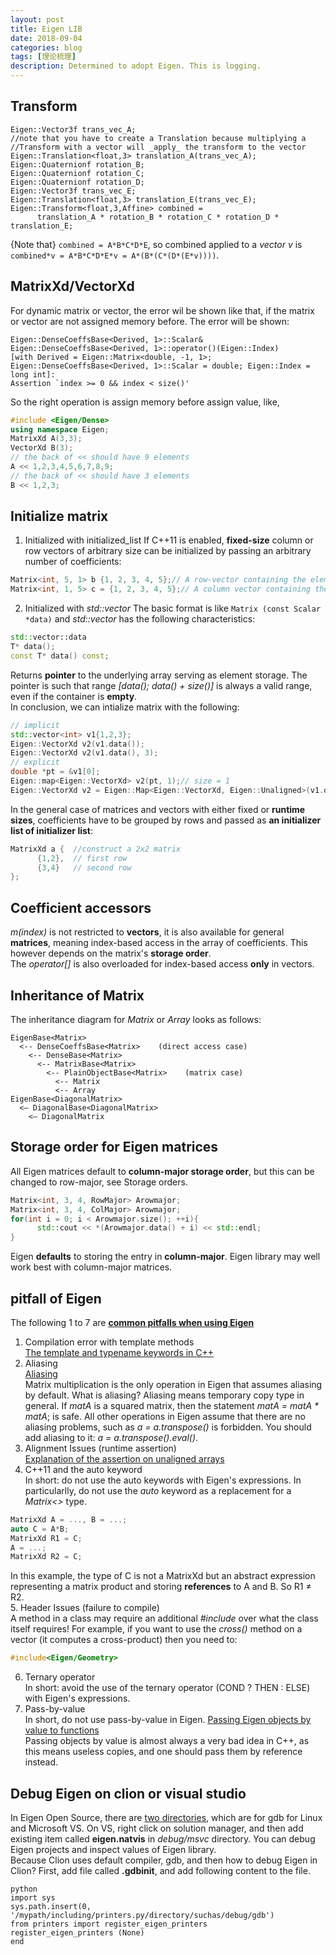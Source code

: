 ```yaml
---
layout: post
title: Eigen LIB
date: 2018-09-04
categories: blog
tags: [理论梳理]
description: Determined to adopt Eigen. This is logging.
---
```


## Transform

```
Eigen::Vector3f trans_vec_A;
//note that you have to create a Translation because multiplying a 
//Transform with a vector will _apply_ the transform to the vector
Eigen::Translation<float,3> translation_A(trans_vec_A);
Eigen::Quaternionf rotation_B;
Eigen::Quaternionf rotation_C;
Eigen::Quaternionf rotation_D;
Eigen::Vector3f trans_vec_E;
Eigen::Translation<float,3> translation_E(trans_vec_E);
Eigen::Transform<float,3,Affine> combined = 
      translation_A * rotation_B * rotation_C * rotation_D * translation_E;
```

{Note that} ```combined = A*B*C*D*E```, so combined applied to a *vector v* is ```combined*v = A*B*C*D*E*v = A*(B*(C*(D*(E*v))))```.

## MatrixXd/VectorXd

For dynamic matrix or vector, the error wil be shown like that, if the matrix or vector are not assigned memory before. The error will be shown:
```
Eigen::DenseCoeffsBase<Derived, 1>::Scalar& Eigen::DenseCoeffsBase<Derived, 1>::operator()(Eigen::Index) 
[with Derived = Eigen::Matrix<double, -1, 1>; Eigen::DenseCoeffsBase<Derived, 1>::Scalar = double; Eigen::Index = long int]:
Assertion `index >= 0 && index < size()'
```

So the right operation is assign memory before assign value, like,
```cpp
#include <Eigen/Dense>
using namespace Eigen;
MatrixXd A(3,3);
VectorXd B(3);
// the back of << should have 9 elements
A << 1,2,3,4,5,6,7,8,9;
// the back of << should have 3 elements
B << 1,2,3;
```

## Initialize matrix

1. Initialized with initialized_list
If C++11 is enabled, **fixed-size** column or row vectors of arbitrary size can be initialized by passing an arbitrary number of coefficients:
```cpp
Matrix<int, 5, 1> b {1, 2, 3, 4, 5};// A row-vector containing the elements {1, 2, 3, 4, 5}
Matrix<int, 1, 5> c = {1, 2, 3, 4, 5};// A column vector containing the elements {1, 2, 3, 4, 5}
```
2. Initialized with *std::vector*
The basic format is like ```Matrix (const Scalar *data)``` and *std::vector* has the following characteristics:
```cpp
std::vector::data
T* data();
const T* data() const;
```
Returns **pointer** to the underlying array serving as element storage. The pointer is such that range *[data(); data() + size()]* is always a valid range, even if the container is **empty**.  
In conclusion, we can intialize matrix with the following:  
```cpp
// implicit
std::vector<int> v1{1,2,3};
Eigen::VectorXd v2(v1.data());
Eigen::VectorXd v2(v1.data(), 3);
// explicit
double *pt = &v1[0];
Eigen::map<Eigen::VectorXd> v2(pt, 1);// size = 1
Eigen::VectorXd v2 = Eigen::Map<Eigen::VectorXd, Eigen::Unaligned>(v1.data(), v1.size());
```

In the general case of matrices and vectors with either fixed or **runtime sizes**,  coefficients have to be grouped by rows and passed as **an initializer list of initializer list**:
```cpp
MatrixXd a {  //construct a 2x2 matrix
      {1,2},  // first row
      {3,4}   // second row
};
```

## Coefficient accessors

*m(index)* is not restricted to **vectors**, it is also available for general **matrices**, meaning index-based access in the array of coefficients. This however depends on the matrix's **storage order**.  
The *operator[]* is also overloaded for index-based access **only** in vectors.

## Inheritance of Matrix  

The inheritance diagram for *Matrix* or *Array* looks as follows:
```
EigenBase<Matrix>
  <-- DenseCoeffsBase<Matrix>    (direct access case)
    <-- DenseBase<Matrix>
      <-- MatrixBase<Matrix>
        <-- PlainObjectBase<Matrix>    (matrix case)
          <-- Matrix
          <-- Array
EigenBase<DiagonalMatrix>
  <– DiagonalBase<DiagonalMatrix>
    <– DiagonalMatrix
```

## Storage order for Eigen matrices

All Eigen matrices default to **column-major storage order**, but this can be changed to row-major, see Storage orders.
```cpp
Matrix<int, 3, 4, RowMajor> Arowmajor;
Matrix<int, 3, 4, ColMajor> Arowmajor;
for(int i = 0; i < Arowmajor.size(); ++i){
      std::cout << *(Arowmajor.data() + i) << std::endl;
}
```
Eigen **defaults** to storing the entry in **column-major**. Eigen library may well work best with column-major matrices. 


## pitfall of Eigen
The following 1 to 7 are [**common pitfalls when using Eigen**](https://eigen.tuxfamily.org/dox-devel/TopicPitfalls.html)  

1. Compilation error with template methods  
[The template and typename keywords in C++](https://eigen.tuxfamily.org/dox-devel/TopicTemplateKeyword.html)  
2. Aliasing  
[Aliasing](https://eigen.tuxfamily.org/dox-devel/group__TopicAliasing.html)  
Matrix multiplication is the only operation in Eigen that assumes aliasing by default. What is aliasing? Aliasing means temporary copy type in general. If *matA* is a squared matrix, then the statement *matA = matA * matA*; is safe. All other operations in Eigen assume that there are no aliasing problems, such as *a = a.transpose()* is forbidden. You should add aliasing to it: *a = a.transpose().eval()*.  
3. Alignment Issues (runtime assertion)  
[Explanation of the assertion on unaligned arrays](http://eigen.tuxfamily.org/dox/group__TopicUnalignedArrayAssert.html)  
4. C++11 and the auto keyword  
In short: do not use the auto keywords with Eigen's expressions. In particularlly, do not use the *auto* keyword as a replacement for a *Matrix<>* type.  
```cpp
MatrixXd A = ..., B = ...;
auto C = A*B;
MatrixXd R1 = C;
A = ...;
MatrixXd R2 = C;
```
In this example, the type of C is not a MatrixXd but an abstract expression representing a matrix product and storing **references** to A and B. So R1 ≠ R2.  
5. Header Issues (failure to compile)  
A method in a class may require an additional *#include* over what the class itself requires! For example, if you want to use the *cross()* method on a vector (it computes a cross-product) then you need to:
```cpp
#include<Eigen/Geometry>
```
6. Ternary operator  
In short: avoid the use of the ternary operator (COND ? THEN : ELSE) with Eigen's expressions.  
7. Pass-by-value  
In short, do not use pass-by-value in Eigen. [Passing Eigen objects by value to functions](https://eigen.tuxfamily.org/dox-devel/group__TopicPassingByValue.html)  
Passing objects by value is almost always a very bad idea in C++, as this means useless copies, and one should pass them by reference instead.  

## Debug Eigen on clion or visual studio

In Eigen Open Source, there are [two directories](https://github.com/PX4/eigen/tree/master/debug), which are for gdb for Linux and Microsoft VS. On VS, right click on solution manager, and then add existing item called **eigen.natvis** in *debug/msvc* directory. You can debug Eigen projects and inspect values of Eigen library.  
Because Clion uses default compiler, gdb, and then how to debug Eigen in Clion? First, add file called **.gdbinit**, and add following content to the file.  
```
python
import sys
sys.path.insert(0, '/mypath/including/printers.py/directory/suchas/debug/gdb')
from printers import register_eigen_printers
register_eigen_printers (None)
end
```